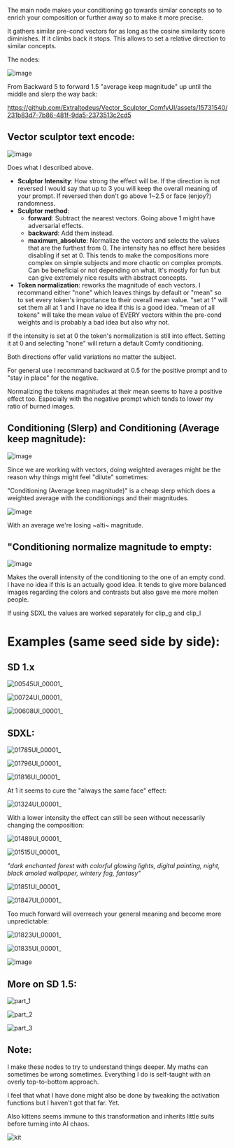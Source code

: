 The main node makes your conditioning go towards similar concepts so to enrich your composition or further away so to make it more precise.

It gathers similar pre-cond vectors for as long as the cosine similarity score diminishes. If it climbs back it stops. This allows to set a relative direction to similar concepts.

The nodes:

![image](https://github.com/Extraltodeus/Vector_Sculptor_ComfyUI/assets/15731540/1515fdd9-2aaf-45ec-990a-1d9ab15e9592)


From Backward 5 to forward 1.5 "average keep magnitude" up until the middle and slerp the way back:



https://github.com/Extraltodeus/Vector_Sculptor_ComfyUI/assets/15731540/231b83d7-7b86-481f-9da5-2373513c2cd5



## Vector sculptor text encode:

![image](https://github.com/Extraltodeus/Vector_Sculptor_ComfyUI/assets/15731540/295a4170-8a59-4a62-ae11-7dac516f9a3c)

Does what I described above.

- **Sculptor Intensity**: How strong the effect will be. If the direction is not reversed I would say that up to 3 you will keep the overall meaning of your prompt. If reversed then don't go above 1~2.5 or face (enjoy?) randomness.
- **Sculptor method**:
  - **forward**: Subtract the nearest vectors. Going above 1 might have adversarial effects.
  - **backward**: Add them instead.
  - **maximum_absolute**: Normalize the vectors and selects the values that are the furthest from 0. The intensity has no effect here besides disabling if set at 0. This tends to make the compositions more complex on simple subjects and more chaotic on complex prompts. Can be beneficial or not depending on what. It's mostly for fun but can give extremely nice results with abstract concepts.
- **Token normalization**: reworks the magnitude of each vectors. I recommand either "none" which leaves things by default or "mean" so to set every token's importance to their overall mean value. "set at 1" will set them all at 1 and I have no idea if this is a good idea. "mean of all tokens" will take the mean value of EVERY vectors within the pre-cond weights and is probably a bad idea but also why not.

If the intensity is set at 0 the token's normalization is still into effect. Setting it at 0 and selecting "none" will return a default Comfy conditioning.

Both directions offer valid variations no matter the subject.

For general use I recommand backward at 0.5 for the positive prompt and to "stay in place" for the negative.

Normalizing the tokens magnitudes at their mean seems to have a positive effect too. Especially with the negative prompt which tends to lower my ratio of burned images.

## Conditioning (Slerp) and Conditioning (Average keep magnitude):

![image](https://github.com/Extraltodeus/Vector_Sculptor_ComfyUI/assets/15731540/36830dc8-47bc-4cd5-abd9-dc9b799fa70f)

Since we are working with vectors, doing weighted averages might be the reason why things might feel "dilute" sometimes:

"Conditioning (Average keep magnitude)" is a cheap slerp which does a weighted average with the conditionings and their magnitudes.

![image](https://github.com/Extraltodeus/Vector_Sculptor_ComfyUI/assets/15731540/89a6d968-717c-492e-a9b1-b360e54d1504)

With an average we're losing ~alti~ magnitude.

## "Conditioning normalize magnitude to empty:

![image](https://github.com/Extraltodeus/Vector_Sculptor_ComfyUI/assets/15731540/57b9bbc4-7581-4fd8-bce3-b1c0d342a42b)

Makes the overall intensity of the conditioning to the one of an empty cond. I have no idea if this is an actually good idea. It tends to give more balanced images regarding the colors and contrasts but also gave me more molten people.

If using SDXL the values are worked separately for clip_g and clip_l


# Examples (same seed side by side):

## SD 1.x

![00545UI_00001_](https://github.com/Extraltodeus/Vector_Sculptor_ComfyUI/assets/15731540/10a3a4b7-f291-4927-be19-2f6df3d0a6a8)

![00724UI_00001_](https://github.com/Extraltodeus/Vector_Sculptor_ComfyUI/assets/15731540/f576deac-b90f-431f-b83a-2ff391bed15f)

![00608UI_00001_](https://github.com/Extraltodeus/Vector_Sculptor_ComfyUI/assets/15731540/438621c6-e878-4dc0-8e66-d2f0d95261ea)

## SDXL:

![01785UI_00001_](https://github.com/Extraltodeus/Vector_Sculptor_ComfyUI/assets/15731540/9a47419a-b34a-489a-bb4d-0181cb966abf)

![01796UI_00001_](https://github.com/Extraltodeus/Vector_Sculptor_ComfyUI/assets/15731540/2bb08802-8e26-4348-83f0-1132c875fdfb)

![01816UI_00001_](https://github.com/Extraltodeus/Vector_Sculptor_ComfyUI/assets/15731540/9453d4fc-15d7-4554-ba12-b50b810ebceb)


At 1 it seems to cure the "always the same face" effect:

![01324UI_00001_](https://github.com/Extraltodeus/Vector_Sculptor_ComfyUI/assets/15731540/5a72f150-2b04-401e-981d-e68330f6bcdf)

With a lower intensity the effect can still be seen without necessarily changing the composition:

![01489UI_00001_](https://github.com/Extraltodeus/Vector_Sculptor_ComfyUI/assets/15731540/e1b71f84-7175-4db0-af56-171391bf1489)

![01515UI_00001_](https://github.com/Extraltodeus/Vector_Sculptor_ComfyUI/assets/15731540/4f16dcf5-85b3-4b01-871d-1f7b5ffe29ce)



_"dark enchanted forest with colorful glowing lights, digital painting, night, black amoled wallpaper, wintery fog, fantasy"_

![01851UI_00001_](https://github.com/Extraltodeus/Vector_Sculptor_ComfyUI/assets/15731540/a3217e71-ef4e-482d-936a-522e1756c9ba)

![01847UI_00001_](https://github.com/Extraltodeus/Vector_Sculptor_ComfyUI/assets/15731540/226f33eb-a908-4d54-b71f-52e3be2ed2b6)


Too much forward will overreach your general meaning and become more unpredictable:

![01823UI_00001_](https://github.com/Extraltodeus/Vector_Sculptor_ComfyUI/assets/15731540/7a45f3fe-c5d5-4036-aa1f-336e85629c0e)

![01835UI_00001_](https://github.com/Extraltodeus/Vector_Sculptor_ComfyUI/assets/15731540/e22d60be-98e8-4f45-855f-ef1cc4369f2b)


![image](https://github.com/Extraltodeus/Vector_Sculptor_ComfyUI/assets/15731540/36bd7b2d-e667-4087-ac0b-eeda397dfb11)



## More on SD 1.5:

![part_1](https://github.com/Extraltodeus/Vector_Sculptor_ComfyUI/assets/15731540/25936e12-3d0d-406e-a372-2fc21af0f3e5)

![part_2](https://github.com/Extraltodeus/Vector_Sculptor_ComfyUI/assets/15731540/db56a2a8-8048-4e46-931e-ffd68c1ebd29)

![part_3](https://github.com/Extraltodeus/Vector_Sculptor_ComfyUI/assets/15731540/6d1f76ea-72ea-48a8-8d56-ce929a939cd4)


## Note:

I make these nodes to try to understand things deeper. My maths can sometimes be wrong sometimes. Everything I do is self-taught with an overly top-to-bottom approach.

I feel that what I have done might also be done by tweaking the activation functions but I haven't got that far. Yet.

Also kittens seems immune to this transformation and inherits little suits before turning into AI chaos.

![kit](https://github.com/Extraltodeus/Vector_Sculptor_ComfyUI/assets/15731540/34b4f33d-1272-471c-9fc0-4dd8c0358526)

